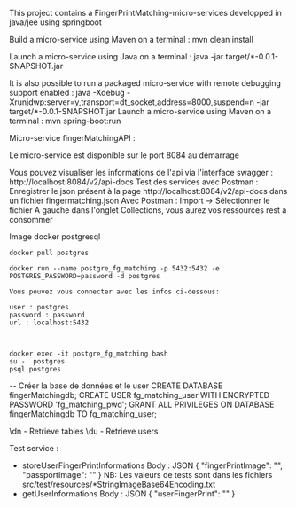 This project contains a FingerPrintMatching-micro-services developped in java/jee using springboot

Build a micro-service using Maven on a terminal : mvn clean install

Launch a micro-service using Java on a terminal : java -jar target/\*-0.0.1-SNAPSHOT.jar

It is also possible to run a packaged micro-service with remote debugging support enabled :
java -Xdebug -Xrunjdwp:server=y,transport=dt_socket,address=8000,suspend=n -jar target/\*-0.0.1-SNAPSHOT.jar
Launch a micro-service using Maven on a terminal : mvn spring-boot:run

Micro-service fingerMatchingAPI :

Le micro-service est disponible sur le port 8084 au démarrage

Vous pouvez visualiser les informations de l'api via l'interface swagger :
http://localhost:8084/v2/api-docs
Test des services avec Postman :
Enregistrer le json présent à la page http://localhost:8084/v2/api-docs dans un fichier
fingermatching.json
Avec Postman : Import -> Sélectionner le fichier
A gauche dans l'onglet Collections, vous aurez vos ressources rest à consommer

Image docker postgresql

    docker pull postgres

    docker run --name postgre_fg_matching -p 5432:5432 -e POSTGRES_PASSWORD=password -d postgres

    Vous pouvez vous connecter avec les infos ci-dessous:

    user : postgres
    password : password
    url : localhost:5432



    docker exec -it postgre_fg_matching bash
    su -  postgres
    psql postgres

-- Créer la base de données et le user
CREATE DATABASE fingerMatchingdb;
CREATE USER fg_matching_user WITH ENCRYPTED PASSWORD 'fg_matching_pwd';
GRANT ALL PRIVILEGES ON DATABASE fingerMatchingdb TO fg_matching_user;

\dn - Retrieve tables
\du - Retrieve users

Test service :

- storeUserFingerPrintInformations
  Body : JSON
  {
  "fingerPrintImage": "",
  "passportImage": ""
  }
  NB: Les valeurs de tests sont dans les fichiers src/test/resources/\*StringImageBase64Encoding.txt
- getUserInformations
  Body : JSON
  {
  "userFingerPrint": ""
  }
